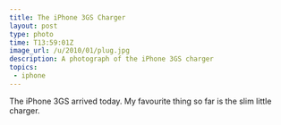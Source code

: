 ```yaml
---
title: The iPhone 3GS Charger
layout: post
type: photo
time: T13:59:01Z
image_url: /u/2010/01/plug.jpg
description: A photograph of the iPhone 3GS charger
topics:
 - iphone
---
```


The iPhone 3GS arrived today. My favourite thing so far is the slim little charger.